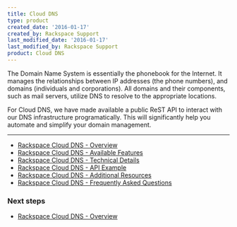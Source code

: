 ```yaml
---
title: Cloud DNS
type: product
created_date: '2016-01-17'
created_by: Rackspace Support
last_modified_date: '2016-01-17'
last_modified_by: Rackspace Support
product: Cloud DNS
---
```


<p class="lead" markdown="1">The Domain Name System is essentially the phonebook for the Internet. It manages the relationships between IP addresses (the phone numbers), and domains (individuals and corporations). All domains and their components, such as mail servers, utilize DNS to resolve to the appropriate locations.</p>

<p class="lead" markdown="1">For Cloud DNS, we have made available a public ReST API to interact with our DNS infrastructure programatically. This will significantly help you automate and simplify your domain management.</p>

<hr />

- [Rackspace Cloud DNS - Overview](/how-to/rackspace-cloud-dns-overview)
- [Rackspace Cloud DNS - Available Features](/how-to/rackspace-cloud-dns-available-features)
- [Rackspace Cloud DNS - Technical Details](/how-to/rackspace-cloud-dns-technical-details)
- [Rackspace Cloud DNS - API Example](/how-to/rackspace-cloud-dns-api-example)
- [Rackspace Cloud DNS - Additional Resources](/how-to/rackspace-cloud-dns-additional-resources)
- [Rackspace Cloud DNS - Frequently Asked Questions](/how-to/rackspace-cloud-dns-faq)

 

### Next steps

- [Rackspace Cloud DNS - Overview](/how-to/rackspace-cloud-dns-overview)
